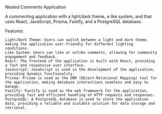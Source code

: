Nested Comments Application

A commenting application with a light/dark theme, a like system, and that uses React, JavaScript, Prisma, Fastify, and a PostgreSQL database.

Features:

    Light/Dark Theme: Users can switch between a light and dark theme, making the application user-friendly for different lighting      conditions.           
    Like System: Users can like or unlike comments, allowing for community engagement and feedback.
    React: The frontend of the application is built with React, providing a fast and responsive user interface.
    Javascript: JavaScript is used in the development of the application, providing dynamic functionality.
    Prisma: Prisma is used as the ORM (Object-Relational Mapping) tool for the application, making database interactions seamless and easy to manage.
    Fastify: Fastify is used as the web framework for the application, providing fast and efficient handling of HTTP requests and responses.
    PostgreSQL: A PostgreSQL database is used to store the application data, providing a reliable and scalable solution for data storage and retrieval.
